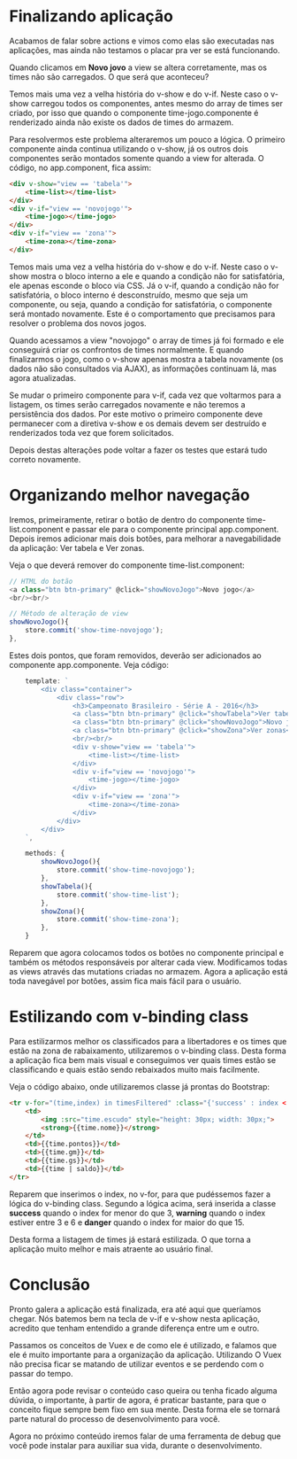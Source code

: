 # Finalizando aplicação

Acabamos de falar sobre actions e vimos como elas são executadas nas aplicações, mas ainda não testamos o placar pra ver se está funcionando.

Quando clicamos em **Novo jovo** a view se altera corretamente, mas os times não são carregados. O que será que aconteceu?

Temos mais uma vez a velha história do v-show e do v-if. Neste caso o v-show carregou todos os componentes, antes mesmo do array de times ser criado, por isso que quando o componente time-jogo.componente é renderizado ainda não existe os dados de times do armazem.

Para resolvermos este problema alteraremos um pouco a lógica. O primeiro componente ainda continua utilizando o v-show, já os outros dois componentes serão montados somente quando a view for alterada. O código, no app.component, fica assim:

```html
<div v-show="view == 'tabela'">
    <time-list></time-list>
</div>
<div v-if="view == 'novojogo'">
    <time-jogo></time-jogo>
</div>
<div v-if="view == 'zona'">
    <time-zona></time-zona>
</div>
```

Temos mais uma vez a velha história do v-show e do v-if. Neste caso o v-show mostra o bloco interno a ele e quando a condição não for satisfatória, ele apenas esconde o bloco via CSS. Já o v-if, quando a condição não for satisfatória, o bloco interno é desconstruído, mesmo que seja um componente, ou seja, quando a condição for satisfatória, o componente será montado novamente. Este é o comportamento que precisamos para resolver o problema dos novos jogos.

Quando acessamos a view "novojogo" o array de times já foi formado e ele conseguirá criar os confrontos de times normalmente. E quando finalizarmos o jogo, como o v-show apenas mostra a tabela novamente (os dados não são consultados via AJAX), as informações continuam lá, mas agora atualizadas.

Se mudar o primeiro componente para v-if, cada vez que voltarmos para a listagem, os times serão carregados novamente e não teremos a persistência dos dados. Por este motivo o primeiro componente deve permanecer com a diretiva v-show e os demais devem ser destruído e renderizados toda vez que forem solicitados.

Depois destas alterações pode voltar a fazer os testes que estará tudo correto novamente.

# Organizando melhor navegação

Iremos, primeiramente, retirar o botão de dentro do componente time-list.component e passar ele para o componente principal app.component. Depois iremos adicionar mais dois botões, para melhorar a navegabilidade da aplicação: Ver tabela e Ver zonas.

Veja o que deverá remover do componente time-list.component:

```js
// HTML do botão
<a class="btn btn-primary" @click="showNovoJogo">Novo jogo</a>
<br/><br/>

// Método de alteração de view
showNovoJogo(){
    store.commit('show-time-novojogo');
},
```

Estes dois pontos, que foram removidos, deverão ser adicionados ao componente app.componente. Veja código:

```js
    template: `
        <div class="container">
            <div class="row">
                <h3>Campeonato Brasileiro - Série A - 2016</h3>
                <a class="btn btn-primary" @click="showTabela">Ver tabela</a>
                <a class="btn btn-primary" @click="showNovoJogo">Novo jogo</a>
                <a class="btn btn-primary" @click="showZona">Ver zonas</a>
                <br/><br/>
                <div v-show="view == 'tabela'">
                    <time-list></time-list>
                </div>
                <div v-if="view == 'novojogo'">
                    <time-jogo></time-jogo>
                </div>
                <div v-if="view == 'zona'">
                    <time-zona></time-zona>
                </div>
            </div>
        </div>
    `,

    methods: {
        showNovoJogo(){
            store.commit('show-time-novojogo');
        },
        showTabela(){
            store.commit('show-time-list');
        },
        showZona(){
            store.commit('show-time-zona');
        },
    }
```

Reparem que agora colocamos todos os botões no componente principal e também os métodos responsáveis por alterar cada view. Modificamos todas as views através das mutations criadas no armazem. Agora a aplicação está toda navegável por botões, assim fica mais fácil para o usuário.

# Estilizando com v-binding class

Para estilizarmos melhor os classificados para a libertadores e os times que estão na zona de rabaixamento, utilizaremos o v-binding class. Desta forma a aplicação fica bem mais visual e conseguimos ver quais times estão se classificando e quais estão sendo rebaixados muito mais facilmente.

Veja o código abaixo, onde utilizaremos classe já prontas do Bootstrap:

```html
<tr v-for="(time,index) in timesFiltered" :class="{'success' : index < 3 , 'warning' : index >= 3 && index < 6 , 'danger' : index > 15 }">
    <td>
        <img :src="time.escudo" style="height: 30px; width: 30px;">
        <strong>{{time.nome}}</strong>
    </td>
    <td>{{time.pontos}}</td>
    <td>{{time.gm}}</td>
    <td>{{time.gs}}</td>
    <td>{{time | saldo}}</td>
</tr>
```

Reparem que inserimos o index, no v-for, para que pudéssemos fazer a lógica do v-binding class. Segundo a lógica acima, será inserida a classe **success** quando o index for menor do que 3, **warning** quando o index estiver entre 3 e 6 e **danger** quando o index for maior do que 15.

Desta forma a listagem de times já estará estilizada. O que torna a aplicação muito melhor e mais atraente ao usuário final.

# Conclusão

Pronto galera a aplicação está finalizada, era até aqui que queríamos chegar. Nós batemos bem na  tecla de v-if e v-show nesta aplicação, acredito que tenham entendido a grande diferença entre um e outro.

Passamos os conceitos de Vuex e de como ele é utilizado, e falamos que ele é muito importante para a organização da aplicação. Utilizando O Vuex não precisa ficar se matando de utilizar eventos e se perdendo com o passar do tempo.

Então agora pode revisar o conteúdo caso queira ou tenha ficado alguma dúvida, o importante, à partir de agora, é praticar bastante, para que o conceito fique sempre bem fixo em sua mente. Desta forma ele se tornará parte natural do processo de desenvolvimento para você.

Agora no próximo conteúdo iremos falar de uma ferramenta de debug que você pode instalar para auxiliar sua vida, durante o desenvolvimento.